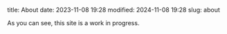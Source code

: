 title: About
date: 2023-11-08 19:28
modified: 2024-11-08 19:28
slug: about

As you can see, this site is a work in progress.

